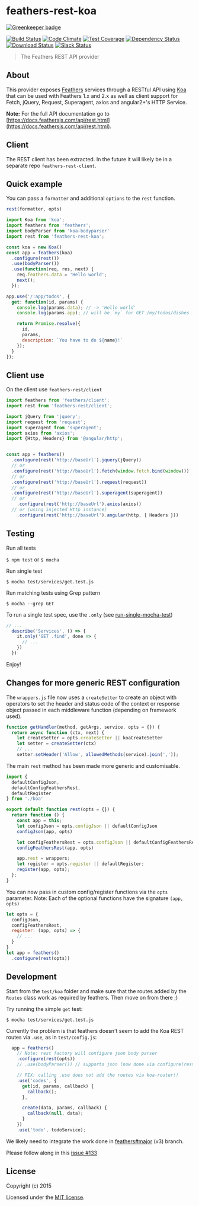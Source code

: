 # feathers-rest-koa

[![Greenkeeper badge](https://badges.greenkeeper.io/feathersjs/feathers-rest-koa.svg)](https://greenkeeper.io/)

[![Build Status](https://travis-ci.org/feathersjs/feathers-rest-koa.png?branch=master)](https://travis-ci.org/feathersjs/feathers-rest-koa)
[![Code Climate](https://codeclimate.com/github/feathersjs/feathers-rest-koa/badges/gpa.svg)](https://codeclimate.com/github/feathersjs/feathers-rest-koa)
[![Test Coverage](https://codeclimate.com/github/feathersjs/feathers-rest-koa/badges/coverage.svg)](https://codeclimate.com/github/feathersjs/feathers-rest-koa/coverage)
[![Dependency Status](https://img.shields.io/david/feathersjs/feathers-rest-koa.svg?style=flat-square)](https://david-dm.org/feathersjs/feathers-rest-koa)
[![Download Status](https://img.shields.io/npm/dm/feathers-rest-koa.svg?style=flat-square)](https://www.npmjs.com/package/feathers-rest-koa)
[![Slack Status](http://slack.feathersjs.com/badge.svg)](http://slack.feathersjs.com)

> The Feathers REST API provider

## About

This provider exposes [Feathers](http://feathersjs.com) services through a RESTful API using [Koa](http://koajs.com) that can be used with Feathers 1.x and 2.x as well as client support for Fetch, jQuery, Request, Superagent, axios and angular2+'s HTTP Service.

__Note:__ For the full API documentation go to [https://docs.feathersjs.com/api/rest.html](https://docs.feathersjs.com/api/rest.html).

## Client

The REST client has been extracted. In the future it will likely be in a separate repo `feathers-rest-client`.

## Quick example

You can pass a `formatter` and additional `options` to the `rest` function.

```js
rest(formatter, opts)
```

```js
import Koa from 'koa';
import feathers from 'feathers';
import bodyParser from 'koa-bodyparser'
import rest from 'feathers-rest-koa';

const koa = new Koa()
const app = feathers(koa)
  .configure(rest())
  .use(bodyParser())
  .use(function(req, res, next) {
    req.feathers.data = 'Hello world';
    next();
  });

app.use('/:app/todos', {
  get: function(id, params) {
    console.log(params.data); // -> 'Hello world'
    console.log(params.app); // will be `my` for GET /my/todos/dishes

    return Promise.resolve({
      id,
      params,
      description: `You have to do ${name}!`
    });
  }
});
```

## Client use

On the client use `feathers-rest/client`

```js
import feathers from 'feathers/client';
import rest from 'feathers-rest/client';

import jQuery from 'jquery';
import request from 'request';
import superagent from 'superagent';
import axios from 'axios';
import {Http, Headers} from '@angular/http';


const app = feathers()
  .configure(rest('http://baseUrl').jquery(jQuery))
  // or
  .configure(rest('http://baseUrl').fetch(window.fetch.bind(window)))
  // or
  .configure(rest('http://baseUrl').request(request))
  // or
  .configure(rest('http://baseUrl').superagent(superagent))
  // or
    .configure(rest('http://baseUrl').axios(axios))
  // or (using injected Http instance)
    .configure(rest('http://baseUrl').angular(http, { Headers }))
```

## Testing

Run all tests

`$ npm test` or `$ mocha`

Run single test

`$ mocha test/services/get.test.js`

Run matching tests using Grep pattern

`$ mocha --grep GET`

To run a single test spec, use the `.only` (see [run-single-mocha-test](https://jaketrent.com/post/run-single-mocha-test/))

```js
// ...
  describe('Services', () => {
    it.only('GET .find', done => {
      // ...
    })
  })
```

Enjoy!

## Changes for more generic REST configuration

The `wrappers.js` file now uses a `createSetter` to create an object with operators to set the header and status code of the context or response object passed in each middleware function (depending on framework used).

```js
function getHandler(method, getArgs, service, opts = {}) {
  return async function (ctx, next) {
    let createSetter = opts.createSetter || koaCreateSetter
    let setter = createSetter(ctx)
    // ...
    setter.setHeader('Allow', allowedMethods(service).join(','));
```

The main `rest` method has been made more generic and customisable.

```js
import {
  defaultConfigJson,
  defaultConfigFeathersRest,
  defaultRegister
} from './koa'

export default function rest(opts = {}) {
  return function () {
    const app = this;
    let configJson = opts.configJson || defaultConfigJson
    configJson(app, opts)

    let configFeathersRest = opts.configJson || defaultConfigFeathersRest
    configFeathersRest(app, opts)

    app.rest = wrappers;
    let register = opts.register || defaultRegister;
    register(app, opts);
  };
}
```

You can now pass in custom config/register functions via the `opts` parameter.
Note: Each of the optional functions have the signature `(app, opts)`

```js
let opts = {
  configJson,
  configFeathersRest,
  register: (app, opts) => {
    // ...
  }
}
let app = feathers()
  .configure(rest(opts))
```

## Development

Start from the `test/koa` folder and make sure that the routes added by the `Routes` class work as required by feathers. Then move on from there ;)

Try running the simple `get` test:

`$ mocha test/services/get.test.js`

Currently the problem is that feathers doesn't seem to add the Koa REST routes via `.use`, as in `test/config.js`:

```js
  app = feathers()
    // Note: rest factory will configure json body parser
    .configure(rest(opts))
    // .use(bodyParser()) // supports json (now done via configure(rest()))

    // FIX: calling .use does not add the routes via koa-router!!
    .use('codes', {
      get(id, params, callback) {
        callback();
      },

      create(data, params, callback) {
        callback(null, data);
      }
    })
    .use('todo', todoService);
```

We likely need to integrate the work done in [feathers#major](https://github.com/feathersjs/feathers-rest/tree/major) (v3) branch.

Please follow along in this [issue #133](https://github.com/feathersjs/feathers-rest/issues/133#issuecomment-336619412)

## License

Copyright (c) 2015

Licensed under the [MIT license](LICENSE).
